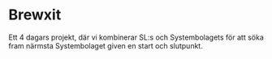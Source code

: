 # Brewxit

Ett 4 dagars projekt, där vi kombinerar SL:s och Systembolagets för att söka fram närmsta Systembolaget given en start och slutpunkt.
